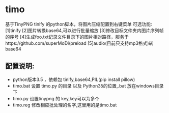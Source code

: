 # timo

基于TinyPNG tinify 的python脚本，将图片压缩配置到右键菜单
可选功能:
[1]tinify 
[2]图片转换base64,可以进行批量缩放 
[3]修改目标文件夹内图片序列帧的序号 
[4]生成foo.txt记录文件目录下的图片相对路径，服务于https://github.com/superMoDi/preload 
[5]audio(目前只支持mp3格式)转base64

配置说明:
-------------
* python版本3.5 ，依赖包 tinify,base64,PIL(pip install pillow)
* timo.bat 设置 timo.py 的目录 以及 Python35的位置,.bat 放在windows目录下
* timo.py 设置tinypng 的 key,key可以为多个
* timo.reg 修改相应批处理的名字,这里用的是timo.bat
